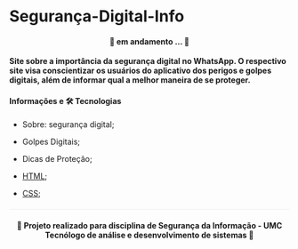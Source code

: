 # Segurança-Digital-Info


<h4 align="center"> 
	🚧  em andamento ... 🚧 
</h4>


<strong> Site sobre a importância da segurança digital no WhatsApp. O respectivo site visa conscientizar os usuários do aplicativo dos perigos e golpes digitais, além de informar qual a melhor maneira de se proteger. </strong>



#### Informações e 🛠️ Tecnologias
- Sobre: segurança digital;
- Golpes Digitais;
- Dicas de Proteção;

- [HTML](https://developer.mozilla.org/pt-BR/docs/Web/HTML);
- [CSS](https://developer.mozilla.org/pt-BR/docs/Web/CSS);



<p align="center" style="margin-top: 20px; border-top: 1px solid #eee; padding-top: 20px;"><strong> 📕 Projeto realizado para disciplina de Segurança da Informação - UMC Tecnólogo de análise e desenvolvimento de sistemas 📗 </strong> 
